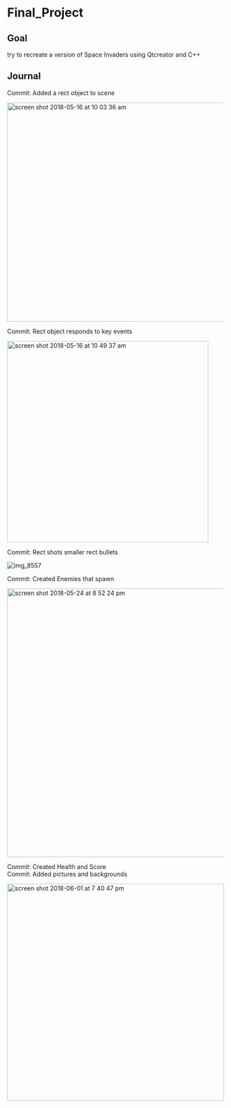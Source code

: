 # Final_Project

## Goal  
try to recreate a version of Space Invaders using Qtcreator and C++

## Journal 
  Commit: Added a rect object to scene  
  
  <img width="509" alt="screen shot 2018-05-16 at 10 03 36 am" src="https://user-images.githubusercontent.com/38049808/40211124-a761534e-59fd-11e8-9449-00a6badaa3d7.png"> <br />
  
  
  Commit: Rect object responds to key events <br />
  
  <img width="468" alt="screen shot 2018-05-16 at 10 49 37 am" src="https://user-images.githubusercontent.com/38049808/40211264-8fee1dd6-59fe-11e8-95e8-9727502554c1.png"> <br />


  Commit: Rect shots smaller rect bullets <br />
  
  ![img_8557](https://user-images.githubusercontent.com/38049808/40869721-8b00b2b6-65d4-11e8-8140-94194d341ad2.jpg) <br />


  Commit: Created Enemies that spawn <br />
  
  <img width="624" alt="screen shot 2018-05-24 at 8 52 24 pm" src="https://user-images.githubusercontent.com/38049808/40525393-a325d7f4-5f94-11e8-986c-6d4c64a40ade.png"> <br />


  Commit: Created Health and Score <br />
  Commit: Added pictures and backgrounds <br />
  
 <img width="504" alt="screen shot 2018-06-01 at 7 40 47 pm" src="https://user-images.githubusercontent.com/38049808/40869669-19299eaa-65d4-11e8-8036-f0dba2b3a5cf.png"> <br />
 
